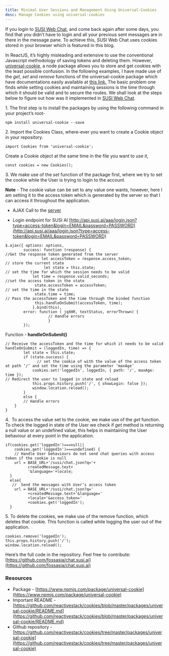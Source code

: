 ```yaml
---
title: Minimal User Sessions and Management Using Universal-Cookies 
desc: Manage Cookies using universal-cookies
---
```



If you login to [SUSI Web Chat](http://github.com/fossasia/chat.susi.ai), and come back again after some days, you find that you didn’t have to login and all your previous sent messages are in there in the message pane. To achieve this, SUSI Web Chat uses cookies stored in your browser which is featured in this blog.  

In ReactJS, it’s highly misleading and extensive to use the conventional Javascript methodology of saving tokens and deleting them. However, [universal-cookie](https://www.npmjs.com/package/universal-cookie), a node package allows you to store and get cookies with the least possible confusion. In the following examples, I have made use of the _get_, _set_ and _remove_ functions of the universal-cookie package which have documentations easily available at [this link.](https://github.com/reactivestack/cookies/blob/master/packages/universal-cookie/README.md) The basic problem one finds while setting cookies and maintaining sessions is the time through which it should be valid and to secure the routes. We shall look at the steps below to figure out how was it implemented in [SUSI Web Chat](http://github.com/fossasia/chat.susi.ai).

1\. The first step is to install the packages by using the following command in your project’s root-
```
npm install universal-cookie --save
```
2\. Import the Cookies Class, where-ever you want to create a Cookie object in your repository.
```
import Cookies from 'universal-cookie';
```
Create a Cookie object at the same time in the file you want to use it,
```
const cookies = new Cookies();
```
3\. We make use of the _set_ function of the package first, where we try to set the cookie while the User is trying to login to the account.

**Note** - The cookie value can be set to any value one wants, however, here I am setting it to the access token which is generated by the server so that I can access it throughout the application.

*   AJAX Call to the [server](http://api.susi.ai)

*   Login endpoint for SUSI AI [http://api.susi.ai/aaa/login.json?type=access-token&login=EMAIL&password=PASSWORD](http://api.susi.ai/aaa/login.json?type=access-token&login=EMAIL&password=PASSWORD)
```
$.ajax({ options: options,
        success: function (response) {
//Get the response token generated from the server
                let accessToken = response.access_token;                       // store the current state
                 let state = this.state;
// set the time for which the session needs to be valid
            let time = response.valid_seconds;
//set the access token in the state
             state.accessToken = accessToken;
// set the time in the state
             state.time = time;           
// Pass the accessToken and the time through the binded function
             this.handleOnSubmit(accessToken, time);
            }.bind(this),
        error: function ( jqXHR, textStatus, errorThrown) {
                   // Handle errors
                   }
        });
```
Function - **handleOnSubmit()**
```
// Receive the accessToken and the time for which it needs to be valid
handleOnSubmit = (loggedIn, time) => {
        let state = this.state;
        if (state.success) {
              // set the cookie of with the value of the access token at path ‘/’ and set the time using the parameter ‘maxAge’
            cookies.set('loggedIn', loggedIn, { path: '/', maxAge: time });
// Redirect the user to logged in state and reload
            this.props.history.push('/', { showLogin: false });
            window.location.reload();
        }
        else {
        // Handle errors
    }
}
```

4\.  To access the value set to the cookie, we make use of the _get_ function. To check the logged in state of the User we check if _get_ method is returning a null value or an undefined value, this helps in maintaining the User behaviour at every point in the application.
```
if(cookies.get('loggedIn')===null||
    cookies.get('loggedIn')===undefined) {
    // Handle User behaviours do not send chat queries with access token if the cookie is null
    url = BASE_URL+'/susi/chat.json?q='+
          createdMessage.text+
          '&language='+locale;
  }
  else{
   //  Send the messages with User’s access token
    url = BASE_URL+'/susi/chat.json?q='
          +createdMessage.text+'&language='
          +locale+'&access_token='
          +cookies.get('loggedIn');
  }
```

5\. To delete the cookies, we make use of the remove function, which deletes that cookie. This function is called while logging the user out of the application.
```
cookies.remove('loggedIn');
this.props.history.push('/');
window.location.reload();
```
Here’s the full code in the repository. Feel free to contribute:[https://github.com/fossasia/chat.susi.ai](https://github.com/fossasia/chat.susi.ai)

### Resources

*   Package - [https://www.npmjs.com/package/universal-cookie](https://www.npmjs.com/package/universal-cookie)
*   Important README - [https://github.com/reactivestack/cookies/blob/master/packages/universal-cookie/README.md](https://github.com/reactivestack/cookies/blob/master/packages/universal-cookie/README.md)
*   Github repository - [https://github.com/reactivestack/cookies/tree/master/packages/universal-cookie](https://github.com/reactivestack/cookies/tree/master/packages/universal-cookie)